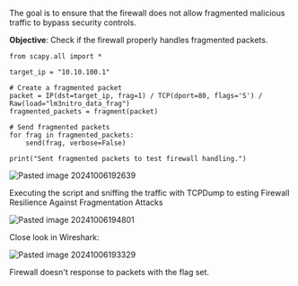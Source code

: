  The goal is to ensure that the firewall does not allow fragmented malicious traffic to bypass security controls.

**Objective**: Check if the firewall properly handles fragmented packets.


```
from scapy.all import *

target_ip = "10.10.100.1"

# Create a fragmented packet
packet = IP(dst=target_ip, frag=1) / TCP(dport=80, flags='S') / Raw(load="lm3nitro_data_frag")
fragmented_packets = fragment(packet)

# Send fragmented packets
for frag in fragmented_packets:
    send(frag, verbose=False)

print("Sent fragmented packets to test firewall handling.")

```

![Pasted image 20241006192639](https://github.com/user-attachments/assets/2f10aac0-9457-4ba2-8742-ea508e40c33e)


Executing the script and sniffing the traffic with TCPDump to  esting Firewall Resilience Against Fragmentation Attacks


![Pasted image 20241006194801](https://github.com/user-attachments/assets/517e9879-2e66-483a-b6c9-b1ace5ec534d)


 Close look in Wireshark:


![Pasted image 20241006193329](https://github.com/user-attachments/assets/14f55dd9-ccf9-40a5-b9ff-639d793b97c9)

Firewall doesn't response to packets with the flag set.

